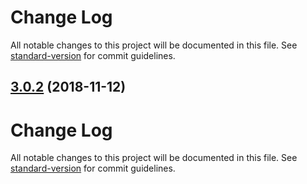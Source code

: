 # Change Log

All notable changes to this project will be documented in this file. See [standard-version](https://github.com/conventional-changelog/standard-version) for commit guidelines.

<a name="3.0.2"></a>
## [3.0.2](https://github.com/jonschlinkert/get-value/compare/v3.0.1...v3.0.2) (2018-11-12)



# Change Log

All notable changes to this project will be documented in this file. See [standard-version](https://github.com/conventional-changelog/standard-version) for commit guidelines.
